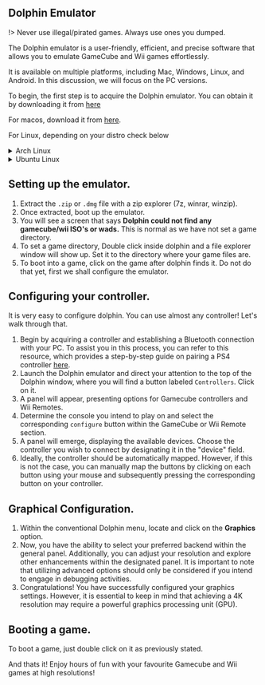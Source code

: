 ## Dolphin Emulator

!> Never use illegal/pirated games. Always use ones you dumped.

The Dolphin emulator is a user-friendly, efficient, and precise software that allows you to emulate GameCube and Wii games effortlessly.

It is available on multiple platforms, including Mac, Windows, Linux, and Android. In this discussion, we will focus on the PC versions.

To begin, the first step is to acquire the Dolphin emulator. You can obtain it by downloading it from [here](https://dolphin-emu.org/download/)

For macos, download it from [here](https://dl.dolphin-emu.org/builds/a2/40/dolphin-master-5.0-19501-universal.dmg).

For Linux, depending on your distro check below

<details> On Arch Linux open a terminal instance and type yay -S dolphin-emu <summary>Arch Linux<summary></details>

<details> On Ubuntu Linux type `sudo apt update` and then sudo apt install dolphin <summary>Ubuntu Linux<summary></details>


##  Setting up the emulator.

1. Extract the `.zip` or `.dmg` file with a zip explorer (7z, winrar, winzip).
2. Once extracted, boot up the emulator. 
3. You will see a screen that says **Dolphin could not find any gamecube/wii ISO's or wads.** This is normal as we have not set a game directory.
4. To set a game directory, Double click inside dolphin and a file explorer window will show up. Set it to the directory where your game files are.
5. To boot into a game, click on the game after dolphin finds it. Do not do that yet, first we shall configure the emulator.

## Configuring your controller.

It is very easy to configure dolphin. You can use almost any controller! Let's walk through that.

1. Begin by acquiring a controller and establishing a Bluetooth connection with your PC. To assist you in this process, you can refer to this resource, which provides a step-by-step guide on pairing a PS4 controller [here](https://www.howtogeek.com/792747/how-to-pair-ps4-controller/).
2. Launch the Dolphin emulator and direct your attention to the top of the Dolphin window, where you will find a button labeled `Controllers`. Click on it.
3. A panel will appear, presenting options for Gamecube controllers and Wii Remotes.
4. Determine the console you intend to play on and select the corresponding `configure` button within the GameCube or Wii Remote section.
5. A panel will emerge, displaying the available devices. Choose the controller you wish to connect by designating it in the "device" field.
6. Ideally, the controller should be automatically mapped. However, if this is not the case, you can manually map the buttons by clicking on each button using your mouse and subsequently pressing the corresponding button on your controller.

## Graphical Configuration.

1. Within the conventional Dolphin menu, locate and click on the **Graphics** option.
2. Now, you have the ability to select your preferred backend within the general panel. Additionally, you can adjust your resolution and explore other enhancements within the designated panel. It is important to note that utilizing advanced options should only be considered if you intend to engage in debugging activities.
3. Congratulations! You have successfully configured your graphics settings. However, it is essential to keep in mind that achieving a 4K resolution may require a powerful graphics processing unit (GPU).

## Booting a game.

To boot a game, just double click on it as previously stated.


And thats it! Enjoy hours of fun with your favourite Gamecube and Wii games at high resolutions!


